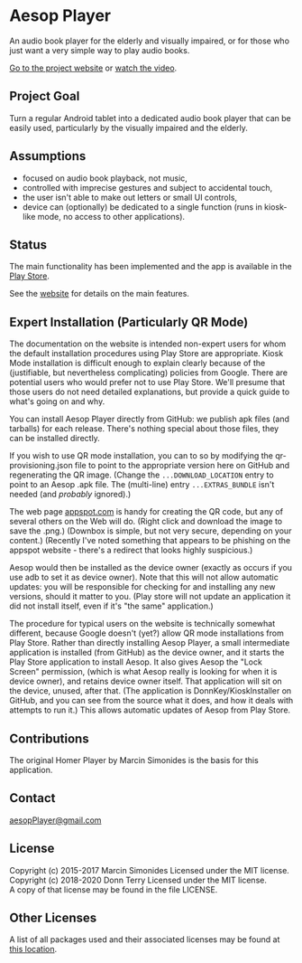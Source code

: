 Aesop Player 
============
An audio book player for the elderly and visually impaired, or for those
who just want a very simple way to play audio books.

[Go to the project website](http://donnKey.github.io/aesopPlayer/)
or
[watch the video](https://www.youtube.com/watch?v=RfLkoLtxzng).

Project Goal
------------
Turn a regular Android tablet into a dedicated audio book player that can be
easily used, particularly by the visually impaired and the elderly.

Assumptions
-----------
* focused on audio book playback, not music,
* controlled with imprecise gestures and subject to accidental touch,
* the user isn't able to make out letters or small UI controls,
* device can (optionally) be dedicated to a single function (runs in kiosk-like mode, no access to
  other applications).

Status
------
The main functionality has been implemented and the app is available in the
[Play Store](https://play.google.com/store/apps/details?id=github.io.donnKey.aesopPlayer).

See the [website](http://donnKey.github.io/aesopPlayer/features.html) for details
on the main features.

Expert Installation (Particularly QR Mode)
------------------------------------------
The documentation on the website is intended non-expert users for whom
the default installation procedures using Play Store are appropriate.
Kiosk Mode installation is difficult enough to explain clearly because of the
(justifiable, but nevertheless complicating) policies from Google.
There are potential users who would prefer not to use Play Store.
We'll presume that those users do not need detailed explanations,
but provide a quick guide to what's going on and why.

You can install Aesop Player directly from GitHub: we publish apk files
(and tarballs)
for each release. There's nothing special about those files, they
can be installed directly.

If you wish to use QR mode installation,
you can to so by modifying the qr-provisioning.json file to point to the
appropriate version here on GitHub and regenerating the QR image.
(Change the `...DOWNLOAD_LOCATION` entry to point to an Aesop .apk file.
The (multi-line) entry `...EXTRAS_BUNDLE` isn't needed (and *probably*
ignored).)

The web page [appspot.com](http://down-box.appsopt.com)
is handy for creating the QR code,
but any of several others on the Web will do.
(Right click and download the image to save the .png.)
(Downbox is simple, but not very secure, depending on your content.)
(Recently I've noted something that appears to be phishing on the
appspot website - there's a redirect that looks highly suspicious.)

Aesop would then be installed as the device
owner (exactly as occurs if you use adb to set it as device owner).
Note that this will not allow automatic updates: you will be responsible
for checking for and installing any new versions, should it matter to you.
(Play store will not update an application it did not install itself,
even if it's "the same" application.)

The procedure for typical users on the website is technically somewhat different, because
Google doesn't (yet?) allow QR mode installations from Play Store. Rather
than directly installing Aesop Player, a small intermediate application is
installed (from GitHub) as the device owner, and it starts the Play Store
application to install Aesop. It also gives Aesop the "Lock Screen" permission,
(which is what Aesop really is looking for when it is device owner),
and retains device owner itself. That application will sit on the
device, unused, after that.  (The application is DonnKey/KioskInstaller
on GitHub, and you can see from the source what it does, and how it deals
with attempts to run it.) This allows automatic updates of Aesop from Play
Store.


Contributions
-------------
The original Homer Player by Marcin Simonides is the basis for this application.

Contact
-------
aesopPlayer@gmail.com

License
-------
Copyright (c) 2015-2017 Marcin Simonides Licensed under the MIT license.  
Copyright (c) 2018-2020 Donn Terry Licensed under the MIT license.  
A copy of that license may be found in the file LICENSE.

Other Licenses
--------------

A list of all packages used and their associated licenses may be found at
[this location](http://donnKey.github.io/aesopPlayer/licenses.html).
